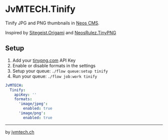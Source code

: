 # JvMTECH.Tinify

Tinify JPG and PNG thumbnails in [Neos CMS](https://www.neos.io/).

Inspired by [Sitegeist.Origami](https://github.com/sitegeist/Sitegeist.Origami) and [NeosRulez.TinyPNG](https://github.com/patriceckhart/NeosRulez.TinyPNG)

## Setup

1. Add your [tinypng.com](https://tinypng.com/) API Key
2. Enable or disable formats in the settings
3. Setup your queue: `./flow queue:setup tinify`
4. Run your queue: `./flow job:work tinify`

```yaml
JvMTECH:
  Tinify:
    apiKey: ''
    formats:
      'image/jpeg':
        enabled: true
      'image/png':
        enabled: true
```

---

by [jvmtech.ch](https://jvmtech.ch)
